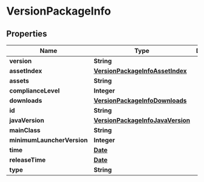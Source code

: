 

# VersionPackageInfo

## Properties

Name | Type | Description | Notes
------------ | ------------- | ------------- | -------------
**version** | **String** |  |  [optional]
**assetIndex** | [**VersionPackageInfoAssetIndex**](VersionPackageInfoAssetIndex.md) |  |  [optional]
**assets** | **String** |  |  [optional]
**complianceLevel** | **Integer** |  |  [optional]
**downloads** | [**VersionPackageInfoDownloads**](VersionPackageInfoDownloads.md) |  |  [optional]
**id** | **String** |  |  [optional]
**javaVersion** | [**VersionPackageInfoJavaVersion**](VersionPackageInfoJavaVersion.md) |  |  [optional]
**mainClass** | **String** |  |  [optional]
**minimumLauncherVersion** | **Integer** |  |  [optional]
**time** | [**Date**](Date.md) |  |  [optional]
**releaseTime** | [**Date**](Date.md) |  |  [optional]
**type** | **String** |  |  [optional]




